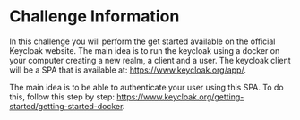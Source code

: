 # Challenge Information

In this challenge you will perform the get started available on the official Keycloak website. The main idea is to run the keycloak using a docker on your computer creating a new realm, a client and a user. The keycloak client will be a SPA that is available at: https://www.keycloak.org/app/.

The main idea is to be able to authenticate your user using this SPA. To do this, follow this step by step: https://www.keycloak.org/getting-started/getting-started-docker.
